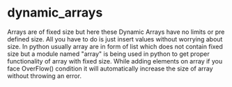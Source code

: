 # dynamic_arrays
Arrays are of fixed size but here these Dynamic Arrays have no limits or pre defined size. All you have to do is just insert values without worrying about size.
In python usually array are in form of list which does not contain fixed size but a module named "array" is being used in python to get proper functionality of array with fixed size.
While adding elements on array if you face OverFlow() condition it will automatically increase the size of array without throwing an error.

